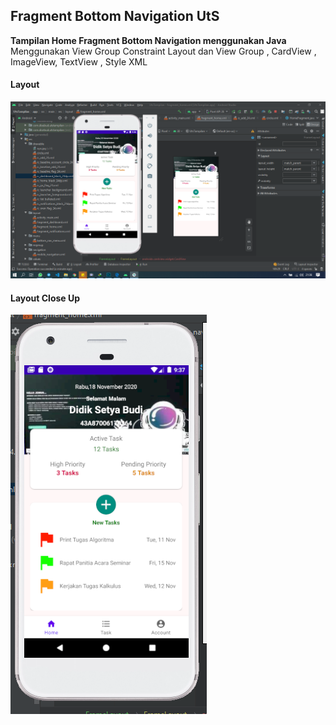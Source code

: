 
## Fragment Bottom Navigation UtS 

**Tampilan Home Fragment Bottom Navigation menggunakan Java**
Menggunakan View Group Constraint Layout dan View Group , CardView , ImageView, TextView , Style XML

#### Layout 
![Screenshot](https://github.com/disebud/FragmentTampilan/blob/master/screnshoot/UTS_DIDIK%20SETYA%20BUDI_43A87006170264.PNG?raw=true)

#### Layout Close Up
![Screenshot](https://github.com/disebud/FragmentTampilan/blob/master/screnshoot/UTS_DIDIK%20SETYA%20BUDI_43A87006170264_CLOSE_UP.PNG?raw=true)




